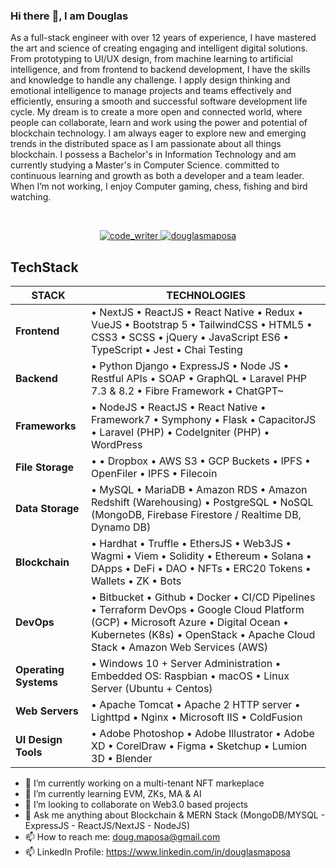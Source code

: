 ### Hi there :wave:, I am Douglas

As a full-stack engineer with over 12 years of experience, I have mastered the art and science of creating engaging and intelligent digital solutions. From prototyping to UI/UX design, from machine learning to artificial intelligence, and from frontend to backend development, I have the skills and knowledge to handle any challenge. I apply design thinking and emotional intelligence to manage projects and teams effectively and efficiently, ensuring a smooth and successful software development life cycle. My dream is to create a more open and connected world, where people can collaborate, learn and work using the power and potential of blockchain technology. I am always eager to explore new and emerging trends in the distributed space as I am passionate about all things blockchain. I possess a Bachelor's in Information Technology and am currently studying a Master's in Computer Science. committed to continuous learning and growth as both a developer and a team leader.  When I’m not working, I enjoy Computer gaming, chess, fishing and bird watching.

<br/>
<p align="center"> 
  <a href="https://twitter.com/code_writer" target="blank">
    <img src="https://img.shields.io/twitter/follow/code_writer?logo=twitter&style=for-the-badge" alt="code_writer" />
  </a>
  <a href="https://www.linkedin.com/in/douglasmaposa" target="blank">
    <img src="https://img.shields.io/twitter/follow/douglasmaposa?logo=linkedin&style=for-the-badge" alt="douglasmaposa" />
  </a> 
</p>

## TechStack

| STACK             | TECHNOLOGIES                                                                                                                                                                                                          |
|-------------------|-----------------------------------------------------------------------------------------------------------------------------------------------------------------------------------------------------------------------|
| **Frontend**          | • NextJS • ReactJS •  React Native  • Redux • VueJS • Bootstrap 5 • TailwindCSS • HTML5 • CSS3 •  SCSS • jQuery • JavaScript ES6 • TypeScript • Jest • Chai Testing                                                   |
| **Backend**           | • Python Django • ExpressJS • Node JS  • Restful APIs • SOAP • GraphQL  • Laravel PHP 7.3 & 8.2 • Fibre Framework • ChatGPT~                                                                                          |
| **Frameworks**        | • NodeJS • ReactJS • React Native • Framework7 • Symphony • Flask  • CapacitorJS • Laravel (PHP) • CodeIgniter (PHP) • WordPress                                                                                      |
| **File Storage**      | • • Dropbox • AWS S3 • GCP Buckets • IPFS • OpenFiler • IPFS • Filecoin                                                                                      |
| **Data Storage**      | • MySQL • MariaDB • Amazon RDS • Amazon Redshift (Warehousing) • PostgreSQL   • NoSQL (MongoDB, Firebase Firestore / Realtime DB, Dynamo DB)                                                                      |
| **Blockchain**        | • Hardhat • Truffle • EthersJS • Web3JS • Wagmi • Viem • Solidity • Ethereum • Solana  • DApps • DeFi • DAO • NFTs • ERC20 Tokens • Wallets • ZK • Bots                                                                              |
| **DevOps**            | • Bitbucket • Github • Docker •  CI/CD Pipelines • Terraform DevOps  • Google Cloud Platform (GCP) • Microsoft Azure • Digital Ocean  • Kubernetes (K8s) • OpenStack • Apache Cloud Stack • Amazon Web Services (AWS) |
| **Operating Systems** | • Windows 10 + Server Administration  • Embedded OS: Raspbian • macOS • Linux Server (Ubuntu + Centos)                                                                                                      |
| **Web Servers**       | • Apache Tomcat • Apache 2 HTTP server • Lighttpd  • Nginx • Microsoft IIS • ColdFusion                                                                                                                               |
| **UI Design Tools**   | • Adobe Photoshop • Adobe Illustrator • Adobe XD • CorelDraw   • Figma • Sketchup • Lumion 3D • Blender                                                                                                               |

- :telescope: I’m currently working on a multi-tenant NFT markeplace
- :seedling: I’m currently learning EVM, ZKs, MA & AI
- :dancers: I’m looking to collaborate on Web3.0 based projects
- :speech_balloon: Ask me anything about Blockchain & MERN Stack (MongoDB/MYSQL - ExpressJS - ReactJS/NextJS - NodeJS)
- :mailbox: How to reach me: <a href="mailto:doug.maposa@gmail.com">doug.maposa@gmail.com</a>
- :mailbox: LinkedIn Profile: <a href="https://www.linkedin.com/in/douglasmaposa">https://www.linkedin.com/in/douglasmaposa</a>
